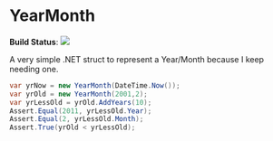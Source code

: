 # YearMonth

<p><b>Build Status</b>: <a href="https://travis-ci.org/jclement/YearMonth"><img src="https://travis-ci.org/jclement/YearMonth.svg?branch=master" /></a></p>

A very simple .NET struct to represent a Year/Month because I keep needing one.

```cs
var yrNow = new YearMonth(DateTime.Now());
var yrOld = new YearMonth(2001,2);
var yrLessOld = yrOld.AddYears(10);
Assert.Equal(2011, yrLessOld.Year);
Assert.Equal(2, yrLessOld.Month);
Assert.True(yrOld < yrLessOld);
```